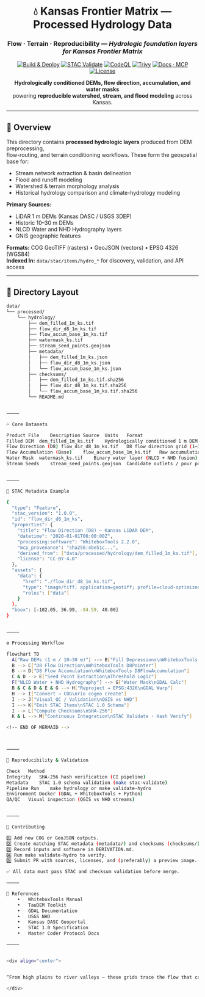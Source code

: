 <div align="center">

# 💧 Kansas Frontier Matrix — Processed Hydrology Data  
### **Flow · Terrain · Reproducibility** — *Hydrologic foundation layers for Kansas Frontier Matrix*

[![Build & Deploy](https://img.shields.io/github/actions/workflow/status/bartytime4life/Kansas-Frontier-Matrix/site.yml?label=Build%20%26%20Deploy)](../../../.github/workflows/site.yml)
[![STAC Validate](https://img.shields.io/github/actions/workflow/status/bartytime4life/Kansas-Frontier-Matrix/stac-validate.yml?label=STAC%20Validate)](../../../.github/workflows/stac-validate.yml)
[![CodeQL](https://img.shields.io/github/actions/workflow/status/bartytime4life/Kansas-Frontier-Matrix/codeql.yml?label=CodeQL)](../../../.github/workflows/codeql.yml)
[![Trivy](https://img.shields.io/github/actions/workflow/status/bartytime4life/Kansas-Frontier-Matrix/trivy.yml?label=Trivy)](../../../.github/workflows/trivy.yml)
[![Docs · MCP](https://img.shields.io/badge/Docs-Master%20Coder%20Protocol-6f42c1)](../../../docs/)
[![License](https://img.shields.io/badge/license-MIT%20(code)%20%7C%20CC--BY--4.0%20(data)-blue)](../../../LICENSE)

**Hydrologically conditioned DEMs, flow direction, accumulation, and water masks**  
powering **reproducible watershed, stream, and flood modeling** across Kansas.

</div>

---

## 🌊 Overview

This directory contains **processed hydrologic layers** produced from DEM preprocessing,  
flow-routing, and terrain conditioning workflows. These form the geospatial base for:

- Stream network extraction & basin delineation  
- Flood and runoff modeling  
- Watershed & terrain morphology analysis  
- Historical hydrology comparison and climate-hydrology modeling  

**Primary Sources:**  
- LiDAR 1 m DEMs (Kansas DASC / USGS 3DEP)  
- Historic 10–30 m DEMs  
- NLCD Water and NHD Hydrography layers  
- GNIS geographic features  

**Formats:** COG GeoTIFF (rasters) • GeoJSON (vectors) • EPSG 4326 (WGS84)  
**Indexed In:** `data/stac/items/hydro_*` for discovery, validation, and API access  

---

## 🧱 Directory Layout
```bash
data/
└── processed/
    └── hydrology/
        ├── dem_filled_1m_ks.tif
        ├── flow_dir_d8_1m_ks.tif
        ├── flow_accum_base_1m_ks.tif
        ├── watermask_ks.tif
        ├── stream_seed_points.geojson
        ├── metadata/
        │   ├── dem_filled_1m_ks.json
        │   ├── flow_dir_d8_1m_ks.json
        │   └── flow_accum_base_1m_ks.json
        ├── checksums/
        │   ├── dem_filled_1m_ks.tif.sha256
        │   ├── flow_dir_d8_1m_ks.tif.sha256
        │   └── flow_accum_base_1m_ks.tif.sha256
        └── README.md


⸻

💦 Core Datasets

Product	File	Description	Source	Units	Format
Filled DEM	dem_filled_1m_ks.tif	Hydrologically conditioned 1 m DEM (sink-filled)	KS LiDAR / USGS 3DEP	m	COG GeoTIFF
Flow Direction (D8)	flow_dir_d8_1m_ks.tif	D8 flow direction grid (1–128 pointers)	Derived via WhiteboxTools	int	COG GeoTIFF
Flow Accumulation (Base)	flow_accum_base_1m_ks.tif	Raw accumulation (pre-threshold)	Derived via WhiteboxTools	cells	COG GeoTIFF
Water Mask	watermask_ks.tif	Binary water layer (NLCD + NHD fusion)	USGS / DASC	binary	COG GeoTIFF
Stream Seeds	stream_seed_points.geojson	Candidate outlets / pour points for basins	Derived	n/a	GeoJSON


⸻

🧩 STAC Metadata Example

{
  "type": "Feature",
  "stac_version": "1.0.0",
  "id": "flow_dir_d8_1m_ks",
  "properties": {
    "title": "Flow Direction (D8) – Kansas LiDAR DEM",
    "datetime": "2020-01-01T00:00:00Z",
    "processing:software": "WhiteboxTools 2.2.0",
    "mcp_provenance": "sha256:4be51c...",
    "derived_from": ["data/processed/hydrology/dem_filled_1m_ks.tif"],
    "license": "CC-BY-4.0"
  },
  "assets": {
    "data": {
      "href": "./flow_dir_d8_1m_ks.tif",
      "type": "image/tiff; application=geotiff; profile=cloud-optimized",
      "roles": ["data"]
    }
  },
  "bbox": [-102.05, 36.99, -94.59, 40.00]
}


⸻

⚙️ Processing Workflow

flowchart TD
  A["Raw DEMs (1 m / 10–30 m)"] --> B["Fill Depressions\nWhiteboxTools FillDepressions"]
  B --> C["D8 Flow Direction\nWhiteboxTools D8Pointer"]
  B --> D["D8 Flow Accumulation\nWhiteboxTools D8FlowAccumulation"]
  C & D --> E["Seed Point Extraction\nThreshold Logic"]
  F["NLCD Water + NHD Hydrography"] --> G["Water Mask\nGDAL Calc"]
  B & C & D & E & G --> H["Reproject → EPSG:4326\nGDAL Warp"]
  H --> I["Convert → COG\nrio cogeo create"]
  I --> J["Visual QC / Validation\nQGIS vs NHD"]
  I --> K["Emit STAC Items\nSTAC 1.0 Schema"]
  I --> L["Compute Checksums\nSHA-256"]
  K & L --> M["Continuous Integration\nSTAC Validate · Hash Verify"]

<!-- END OF MERMAID -->



⸻

🔁 Reproducibility & Validation

Check	Method
Integrity	SHA-256 hash verification (CI pipeline)
Metadata	STAC 1.0 schema validation (make stac-validate)
Pipeline Run	make hydrology or make validate-hydro
Environment	Docker (GDAL + WhiteboxTools + Python)
QA/QC	Visual inspection (QGIS vs NHD streams)


⸻

🧠 Contributing

1️⃣ Add new COG or GeoJSON outputs.
2️⃣ Create matching STAC metadata (metadata/) and checksums (checksums/).
3️⃣ Record inputs and software in DERIVATION.md.
4️⃣ Run make validate-hydro to verify.
5️⃣ Submit PR with sources, licenses, and (preferably) a preview image.

✅ All data must pass STAC and checksum validation before merge.

⸻

📖 References
	•	WhiteboxTools Manual
	•	TauDEM Toolkit
	•	GDAL Documentation
	•	USGS NHD
	•	Kansas DASC Geoportal
	•	STAC 1.0 Specification
	•	Master Coder Protocol Docs

⸻


<div align="center">


“From high plains to river valleys — these grids trace the flow that carved Kansas’s landscape.”

</div>
```
